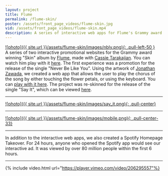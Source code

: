 ```yaml
---
layout: project
title: Flume
permalink: /flume-skin/
poster: /assets/front_page_videos/flume-skin.jpg
vid: /assets/front_page_videos/flume-skin.mp4
description: A series of interactive web apps for Flume's Grammy award winning album "Skin"
---
```


[![photo]({{ site.url }}/assets/flume-skin/images/nbly.png){: .pull-left-50 }](http://skin.flu.me/)
<br>
A series of two interactive promotional websites for the Grammy award winning "Skin" album by [Flume](http://www.flumemusic.com/), made with [Cassie Tarakajian](http://cassietarakajian.com). You can watch him play with it [here](https://twitter.com/flumemusic/status/740956765500510208?ref_src=twsrc%5Etfw). The first experience was a promotion for the release of the single "Never Be Like You". Using the artwork of [Jonathan Zawada](http://www.zawada.com.au/), we created a web app that allows the user to play the chorus of the song by either touching the flower petals, or using the keyboard. You can [play with it here](http://skin.flu.me/). The project was re-skinned for the release of the single "Say It", which can be viewed [here](https://sethkranzler.com/flume/build/).

---

[![photo]({{ site.url }}/assets/flume-skin/images/say_it.png){: .pull-center}](http://skin.flu.me/)

---

[![photo]({{ site.url }}/assets/flume-skin/images/mobile.png){: .pull-center-33}](http://skin.flu.me/)

---

In addition to the interactive web apps, we also created a Spotify Homepage Takeover. For 24 hours, anyone who opened the Spotify app would see our interactive ad. It was viewed by over 80 million people within the first 6 hours.

---

{% include video.html url="https://player.vimeo.com/video/206295557"%}